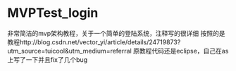 # MVPTest_login
非常简洁的mvp架构教程，关于一个简单的登陆系统，注释写的很详细
按照的是教程http://blog.csdn.net/vector_yi/article/details/24719873?utm_source=tuicool&utm_medium=referral
原教程代码还是eclipse，自己在as上写了一下并且fix了几个bug
